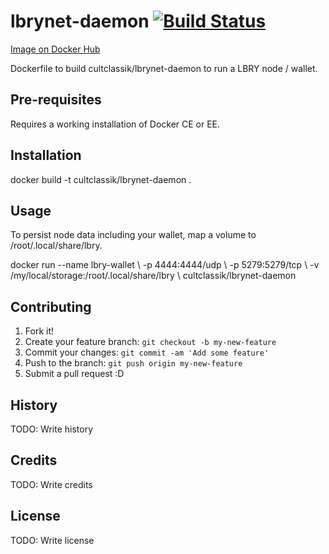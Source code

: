 # lbrynet-daemon [![Build Status](https://travis-ci.org/CultClassik/lbrynet-daemon-docker.svg?branch=master)](https://travis-ci.org/CultClassik/lbrynet-daemon-docker)
[Image on Docker Hub](https://hub.docker.com/r/cultclassik/lbrynet-daemon/)

Dockerfile to build cultclassik/lbrynet-daemon to run a LBRY node / wallet.


## Pre-requisites

Requires a working installation of Docker CE or EE.

## Installation

docker build -t cultclassik/lbrynet-daemon .

## Usage

To persist node data including your wallet, map a volume to /root/.local/share/lbry.

docker run --name lbry-wallet \\
    -p 4444:4444/udp \\
    -p 5279:5279/tcp \\
    -v /my/local/storage:/root/.local/share/lbry \\
    cultclassik/lbrynet-daemon

## Contributing

1. Fork it!
2. Create your feature branch: `git checkout -b my-new-feature`
3. Commit your changes: `git commit -am 'Add some feature'`
4. Push to the branch: `git push origin my-new-feature`
5. Submit a pull request :D

## History

TODO: Write history

## Credits

TODO: Write credits

## License

TODO: Write license
